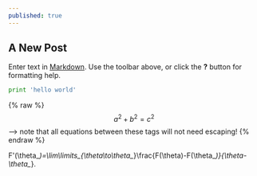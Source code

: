 ```yaml
---
published: true
---
```

## A New Post

Enter text in [Markdown](http://daringfireball.net/projects/markdown/). Use the toolbar above, or click the **?** button for formatting help.


```python
print 'hello world'
```

 {% raw %}
  $$a^2 + b^2 = c^2$$ --> note that all equations between these tags will not need escaping! 
 {% endraw %}
 
F'(\theta_*)=\lim\limits_{\theta\to\theta_*}\frac{F(\theta)-F(\theta_*)}{\theta-\theta_*}.
